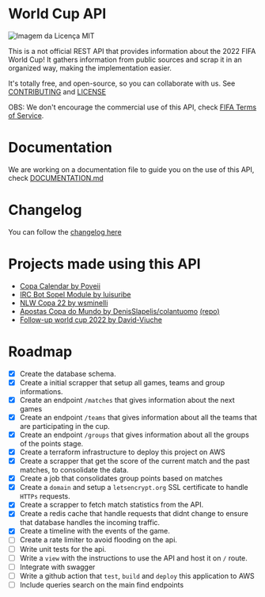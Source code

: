 # World Cup API

<img alt="Imagem da Licença MIT" src="https://img.shields.io/static/v1?label=license&message=MIT&color=49AA26&labelColor=000000" />

This is a not official REST API that provides information about the 2022 FIFA World Cup! It gathers information from public sources and scrap it in an organized way, making the implementation easier.

It's totally free, and open-source, so you can collaborate with us. See [CONTRIBUTING](CONTRIBUTING.md) and [LICENSE](LICENSE.md)

OBS: We don't encourage the commercial use of this API, check [FIFA Terms of Service](https://www.fifa.com/terms-of-service).

# Documentation

We are working on a documentation file to guide you on the use of this API, check [DOCUMENTATION.md](./DOCUMENTATION.md)

# Changelog

You can follow the [changelog here](./CHANGELOG.md)

# Projects made using this API

- [Copa Calendar by Poveii](https://github.com/poveii/copa-calendar)
- [IRC Bot Sopel Module by luisuribe](https://github.com/dev-co/sopel-modules)
- [NLW Copa 22 by wsminelli](https://github.com/wsminelli/rocketseat-nlw-copa-2022)
- [Apostas Copa do Mundo by DenisSlapelis/colantuomo](https://apostas-copa-do-mundo.vercel.app/ranking) [(repo)](https://github.com/DenisSlapelis/world-cup-bets-service)
- [Follow-up world cup 2022 by David-Viuche](https://github.com/David-Viuche/world_cup_2022)

# Roadmap

- [x] Create the database schema.
- [x] Create a initial scrapper that setup all games, teams and group informations.
- [x] Create an endpoint `/matches` that gives information about the next games
- [x] Create an endpoint `/teams` that gives information about all the teams that are participating in the cup.
- [x] Create an endpoint `/groups` that gives information about all the groups of the points stage.
- [x] Create a terraform infrastructure to deploy this project on AWS
- [x] Create a scrapper that get the score of the current match and the past matches, to consolidate the data.
- [x] Create a job that consolidates group points based on matches
- [x] Create a `domain` and setup a `letsencrypt.org` SSL certificate to handle `HTTPs` requests.
- [x] Create a scrapper to fetch match statistics from the API.
- [x] Create a redis cache that handle requests that didnt change to ensure that database handles the incoming traffic.
- [x] Create a timeline with the events of the game.
- [ ] Create a rate limiter to avoid flooding on the api.
- [ ] Write unit tests for the api.
- [ ] Write a `view` with the instructions to use the API and host it on `/` route.
- [ ] Integrate with swagger
- [ ] Write a github action that `test`, `build` and `deploy` this application to AWS
- [ ] Include queries search on the main find endpoints
